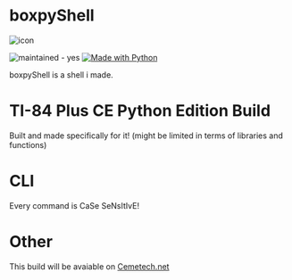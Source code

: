 # boxpyShell

![icon](https://user-images.githubusercontent.com/87974560/181935433-bb9da056-c1f6-4beb-b676-5708c821be67.png)


![maintained - yes](https://img.shields.io/badge/maintained-yes-blue) [![Made with Python](https://img.shields.io/badge/Python->=3.6-blue?logo=python&logoColor=white)](https://python.org "Go to Python homepage") 

boxpyShell is a shell i made.
# TI-84 Plus CE Python Edition Build
Built and made specifically for it! (might be limited in terms of libraries and functions)

# CLI
Every command is CaSe SeNsItIvE!

# Other
This build will be avaiable on [Cemetech.net](https://www.cemetech.net)
